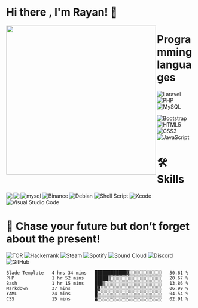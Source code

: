 # Hi there , I'm Rayan! 👋

<img  align="left" width="400" src="https://user-images.githubusercontent.com/94997828/195132053-9f3eafcb-2b0f-4a19-9e6d-f625e20c7d50.png"/>



# Programming languages

![Laravel](https://img.shields.io/badge/laravel-%23FF2D20.svg?style=for-the-badge&logo=laravel&logoColor=white)
![PHP](https://img.shields.io/badge/php-%23777BB4.svg?style=for-the-badge&logo=php&logoColor=white)
![MySQL](https://img.shields.io/badge/mysql-%2300f.svg?style=for-the-badge&logo=mysql&logoColor=white)

![Bootstrap](https://img.shields.io/badge/bootstrap-%23563D7C.svg?style=for-the-badge&logo=bootstrap&logoColor=white)
![HTML5](https://img.shields.io/badge/html5-%23E34F26.svg?style=for-the-badge&logo=html5&logoColor=white)
![CSS3](https://img.shields.io/badge/css3-%231572B6.svg?style=for-the-badge&logo=css3&logoColor=white)
![JavaScript](https://img.shields.io/badge/javascript-%23323330.svg?style=for-the-badge&logo=javascript&logoColor=%23F7DF1E)


# 🛠 Skills


![Debian](https://img.shields.io/badge/Debian-D70A53?style=for-the-badge&logo=debian&logoColor=white)
<img  align="left"  src="https://img.shields.io/badge/Linux-FCC624?style=for-the-badge&logo=linux&logoColor=black"/>
<img  align="left"  src="https://img.shields.io/badge/mac%20os-000000?style=for-the-badge&logo=macos&logoColor=F0F0F0"/>
<img  align="left"  alt="mysql" src="https://img.shields.io/badge/linkedin-%230077B5.svg?style=for-the-badge&logo=linkedin&logoColor=white"/>
<img align="left" alt="Binance" src="https://img.shields.io/badge/Binance-FCD535?style=for-the-badge&logo=binance&logoColor=white"/>
![Shell Script](https://img.shields.io/badge/shell_script-%23121011.svg?style=for-the-badge&logo=gnu-bash&logoColor=white)
![Xcode](https://img.shields.io/badge/Xcode-007ACC?style=for-the-badge&logo=Xcode&logoColor=white)
![Visual Studio Code](https://img.shields.io/badge/Visual%20Studio%20Code-0078d7.svg?style=for-the-badge&logo=visual-studio-code&logoColor=white)

# 🧠 Chase your future but don’t forget about the present!

![TOR](https://img.shields.io/badge/tor-%237E4798.svg?style=for-the-badge&logo=tor-project&logoColor=white)
![Hackerrank](https://img.shields.io/badge/-Hackerrank-2EC866?style=for-the-badge&logo=HackerRank&logoColor=white)
![Steam](https://img.shields.io/badge/steam-%23000000.svg?style=for-the-badge&logo=steam&logoColor=white)
![Spotify](https://img.shields.io/badge/Spotify-1ED760?style=for-the-badge&logo=spotify&logoColor=white)
![Sound Cloud](https://img.shields.io/badge/sound%20cloud-FF5500?style=for-the-badge&logo=soundcloud&logoColor=white)
![Discord](https://img.shields.io/badge/Discord-%237289DA.svg?style=for-the-badge&logo=discord&logoColor=white)
![GitHub](https://img.shields.io/badge/github-%23121011.svg?style=for-the-badge&logo=github&logoColor=white)






<!--START_SECTION:waka-->

```text
Blade Template   4 hrs 34 mins   ████████████▓░░░░░░░░░░░░   50.61 %
PHP              1 hr 52 mins    █████▒░░░░░░░░░░░░░░░░░░░   20.67 %
Bash             1 hr 15 mins    ███▒░░░░░░░░░░░░░░░░░░░░░   13.86 %
Markdown         37 mins         █▓░░░░░░░░░░░░░░░░░░░░░░░   06.99 %
YAML             24 mins         █░░░░░░░░░░░░░░░░░░░░░░░░   04.54 %
CSS              15 mins         ▓░░░░░░░░░░░░░░░░░░░░░░░░   02.91 %
```

<!--END_SECTION:waka-->
